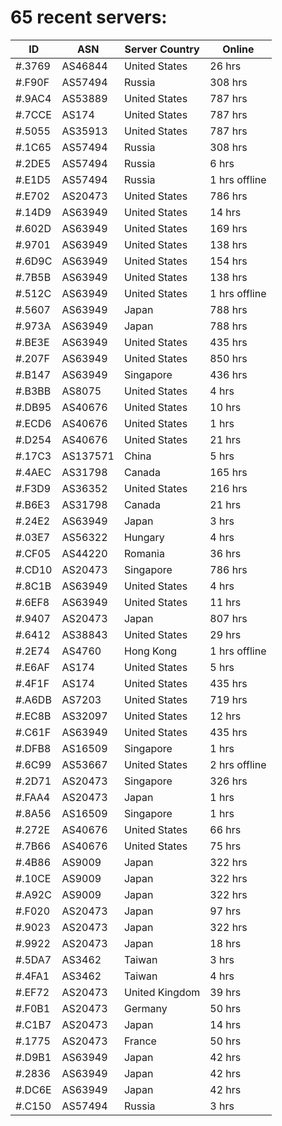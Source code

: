 # 65 recent servers:

| ID | ASN | Server Country | Online |
| ------ | ------ | ------ | ------ |
| #.3769 | AS46844 | United States | 26 hrs |
| #.F90F | AS57494 | Russia | 308 hrs |
| #.9AC4 | AS53889 | United States | 787 hrs |
| #.7CCE | AS174 | United States | 787 hrs |
| #.5055 | AS35913 | United States | 787 hrs |
| #.1C65 | AS57494 | Russia | 308 hrs |
| #.2DE5 | AS57494 | Russia | 6 hrs |
| #.E1D5 | AS57494 | Russia | 1 hrs offline |
| #.E702 | AS20473 | United States | 786 hrs |
| #.14D9 | AS63949 | United States | 14 hrs |
| #.602D | AS63949 | United States | 169 hrs |
| #.9701 | AS63949 | United States | 138 hrs |
| #.6D9C | AS63949 | United States | 154 hrs |
| #.7B5B | AS63949 | United States | 138 hrs |
| #.512C | AS63949 | United States | 1 hrs offline |
| #.5607 | AS63949 | Japan | 788 hrs |
| #.973A | AS63949 | Japan | 788 hrs |
| #.BE3E | AS63949 | United States | 435 hrs |
| #.207F | AS63949 | United States | 850 hrs |
| #.B147 | AS63949 | Singapore | 436 hrs |
| #.B3BB | AS8075 | United States | 4 hrs |
| #.DB95 | AS40676 | United States | 10 hrs |
| #.ECD6 | AS40676 | United States | 1 hrs |
| #.D254 | AS40676 | United States | 21 hrs |
| #.17C3 | AS137571 | China | 5 hrs |
| #.4AEC | AS31798 | Canada | 165 hrs |
| #.F3D9 | AS36352 | United States | 216 hrs |
| #.B6E3 | AS31798 | Canada | 21 hrs |
| #.24E2 | AS63949 | Japan | 3 hrs |
| #.03E7 | AS56322 | Hungary | 4 hrs |
| #.CF05 | AS44220 | Romania | 36 hrs |
| #.CD10 | AS20473 | Singapore | 786 hrs |
| #.8C1B | AS63949 | United States | 4 hrs |
| #.6EF8 | AS63949 | United States | 11 hrs |
| #.9407 | AS20473 | Japan | 807 hrs |
| #.6412 | AS38843 | United States | 29 hrs |
| #.2E74 | AS4760 | Hong Kong | 1 hrs offline |
| #.E6AF | AS174 | United States | 5 hrs |
| #.4F1F | AS174 | United States | 435 hrs |
| #.A6DB | AS7203 | United States | 719 hrs |
| #.EC8B | AS32097 | United States | 12 hrs |
| #.C61F | AS63949 | United States | 435 hrs |
| #.DFB8 | AS16509 | Singapore | 1 hrs |
| #.6C99 | AS53667 | United States | 2 hrs offline |
| #.2D71 | AS20473 | Singapore | 326 hrs |
| #.FAA4 | AS20473 | Japan | 1 hrs |
| #.8A56 | AS16509 | Singapore | 1 hrs |
| #.272E | AS40676 | United States | 66 hrs |
| #.7B66 | AS40676 | United States | 75 hrs |
| #.4B86 | AS9009 | Japan | 322 hrs |
| #.10CE | AS9009 | Japan | 322 hrs |
| #.A92C | AS9009 | Japan | 322 hrs |
| #.F020 | AS20473 | Japan | 97 hrs |
| #.9023 | AS20473 | Japan | 322 hrs |
| #.9922 | AS20473 | Japan | 18 hrs |
| #.5DA7 | AS3462 | Taiwan | 3 hrs |
| #.4FA1 | AS3462 | Taiwan | 4 hrs |
| #.EF72 | AS20473 | United Kingdom | 39 hrs |
| #.F0B1 | AS20473 | Germany | 50 hrs |
| #.C1B7 | AS20473 | Japan | 14 hrs |
| #.1775 | AS20473 | France | 50 hrs |
| #.D9B1 | AS63949 | Japan | 42 hrs |
| #.2836 | AS63949 | Japan | 42 hrs |
| #.DC6E | AS63949 | Japan | 42 hrs |
| #.C150 | AS57494 | Russia | 3 hrs |


